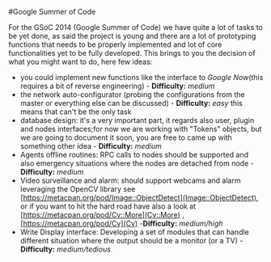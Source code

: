 #Google Summer of Code

For the GSoC 2014 (Google Summer of Code) we have quite a lot of tasks to be yet done, as said the project is young and there are a lot of prototyping functions that needs to be properly implemented and lot of core functionalities yet to be fully developed.
This brings to you the decision of what you might want to do, here few ideas:

* you could implement new functions like the interface to *Google Now*(this requires a bit of reverse engineering) - **Difficulty:** *medium*
* the network auto-configurator (probing the configurations from the master or everything else can be discussed) - **Difficulty:** *easy* this means that can't be the only task
* database design: it's a very important part, it regards also user, plugin and nodes interfaces;for now we are working with "Tokens" objects, but we are going to document it soon,  you are free to came up with something other idea - **Difficulty:** *medium*
* Agents offline routines: RPC calls to nodes should be supported and also emergency situations where the nodes are detached from node - **Difficulty:** *medium*
* Video surveillance and alarm: should support webcams and alarm leveraging the OpenCV library see [https://metacpan.org/pod/Image::ObjectDetect](Image::ObjectDetect), or if you want to hit the hard road have also a look at [https://metacpan.org/pod/Cv::More](Cv::More) , [https://metacpan.org/pod/Cv](Cv) -**Difficulty:** *medium/high*
* Write Display interface: Developing a set of modules that can handle different situation where the output should be a monitor (or a TV) - **Difficulty:** *medium/tedious*
